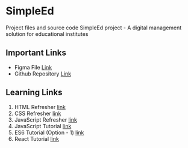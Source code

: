 # SimpleEd
Project files and source code SimpleEd project - A digital management solution for educational institutes

## Important Links
- Figma File [Link](https://www.figma.com/design/317axQrkGGwuCmoR0MUnQm/SimpleEd?node-id=0-1&node-type=canvas&t=75543xxVR1XyoS5f-0)
- Github Repository [Link](https://github.com/Codewith-ARK/SimpleEd)

## Learning Links

1. HTML Refresher [link](https://youtu.be/Ut4RpySLM6Y?si=Jq-c3k3JcT8XhKJo)
1. CSS Refresher [link](https://youtu.be/AP3_V7KXHs4?si=_ndvcI8lUHLPBw1E)
1. JavaScript Refresher [link](https://youtu.be/0vL_EhRMFN0?si=zrp_BDiPQe6mntvt)
1. JavaScript Tutorial [link](https://www.youtube.com/watch?v=_eHc5K0zAPw)
1. ES6 Tutorial (Option - 1) [link](https://youtu.be/D8HyB-W7ToI?t=182)
1. React Tutorial [link](https://youtube.com/playlist?list=PLu71SKxNbfoDqgPchmvIsL4hTnJIrtige&si=YTBV5MPRdr_DE1gR)